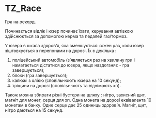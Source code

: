 # TZ_Race
Гра на рекорд.

Починається відлік і юзер починає їхати, керування автівкою здійснюється за допомогою керма та педалей газ/тормоз. 

У юзера є шкала здоровʼя, яка зменшується кожен раз, коли юзер зіштовхується з перепонами на дорозі. Їх є декілька : 
1.  поліцейський автомобіль (зʼявляється раз на хвилину гри і намагається дістатися до юзера, якщо наздоганяє - гра завершується);
2. блоки (гра завершується);
3. калюжі з олією (сповільнюють юзера на 10 секунд);
4. тріщини на дорозі (сповільнюють та віднімають хп).

Також можна збирати різні бустери на шляху : нітро, захисний щит, магніт для монет, серця для хп.
Одна монета на дорозі еквівалента 10 монетам в банку. 
Одне серце дає 25 одиниць здоровʼя. 
Магніт, щит, нітро даються на 15 секунд.

